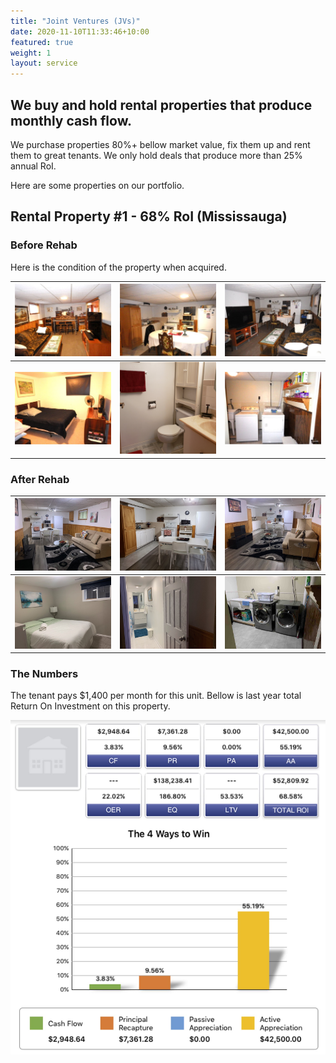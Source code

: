```yaml
---
title: "Joint Ventures (JVs)"
date: 2020-11-10T11:33:46+10:00
featured: true
weight: 1
layout: service
---
```


## We buy and hold rental properties that produce monthly cash flow.

We purchase properties 80%+ bellow market value, fix them up and rent them to great tenants. We only hold deals that produce more than 25% annual RoI.

Here are some properties on our portfolio.

## Rental Property #1 - 68% RoI (Mississauga)

### Before Rehab

Here is the condition of the property when acquired.

![living-room-out](/images/property1/before-rehab/W4069910_15.jpg) | ![kitchen](/images/property1/before-rehab/W4069910_16.jpg) | ![living-room-in](/images/property1/before-rehab/W4069910_17.jpg)
:-------------------------:|:-------------------------:|:-------------------------:
 ![bedroom](/images/property1/before-rehab/W4069910_18.jpg) | ![bathroom](/images/property1/before-rehab/bathroom.jpg)| ![laundry](/images/property1/before-rehab/W4069910_20.jpg)

### After Rehab

![living-room-in](/images/property1/after-rehab/living-room-in.jpg) | ![kitchen](/images/property1/after-rehab/kitchen.jpg) | ![living-room-in](/images/property1/after-rehab/living-room-in-1.jpg)
:-------------------------:|:-------------------------:|:-------------------------:
 ![bedroom](/images/property1/after-rehab/bedroom.jpg) | ![bathroom](/images/property1/after-rehab/bathroom.jpg)| ![laundry](/images/property1/after-rehab/laundry-room.jpg)

### The Numbers

The tenant pays $1,400 per month for this unit. Bellow is last year total Return On Investment on this property.

![the-numbers-68-roi](/images/property1/the-numbers.jpg)
